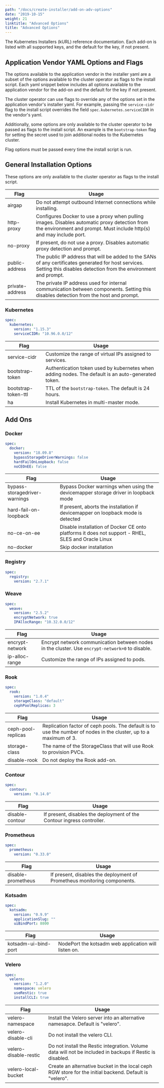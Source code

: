 ```yaml
---
path: "/docs/create-installer/add-on-adv-options"
date: "2019-10-15"
weight: 21
linktitle: "Advanced Options"
title: "Advanced Options"
---
```


The Kubernetes Installers (kURL) reference documentation. Each add-on is listed with all supported keys, and the default for the key, if not present.

## Application Vendor YAML Options and Flags

The options available to the application vendor in the installer yaml are a subset of the options available to the cluster operator as flags to the install script.
Each yaml snippet below includes all options available to the application vendor for the add-on and the default for the key if not present.

The cluster operator can use flags to override any of the options set in the application vendor's installer yaml.
For example, passing the `service-cidr` flag to the install script overrides the field `spec.kubernetes.serviceCIDR` in the vendor's yaml.

Additionally, some options are only available to the cluster operator to be passed as flags to the install script. An example is the `bootstrap-token` flag for setting the secret used to join additional nodes to the Kubernetes cluster.

Flag options must be passed every time the install script is run.

## General Installation Options

These options are only available to the cluster operator as flags to the install script.

| Flag             | Usage                                                          |
| ---------------- | -------------------------------------------------------------- |
| airgap           | Do not attempt outbound Internet connections while installing. |
| http-proxy       | Configures Docker to use a proxy when pulling images. Disables automatic proxy detection from the environment and prompt. Must include http(s) and may include port. |
| no-proxy         | If present, do not use a proxy. Disables automatic proxy detection and prompt. |
| public-address   | The public IP address that will be added to the SANs of any certificates generated for host services. Setting this disables detection from the environment and prompt. |
| private-address  | The private IP address used for internal communication between components. Setting this disables detection from the host and prompt. |

### Kubernetes

```yaml
spec:
  kubernetes:
    version: "1.15.3"
    serviceCIDR: "10.96.0.0/12"
```

| Flag | Usage |
| ---- | ----- |
| service-cidr | Customize the range of virtual IPs assigned to services. |
| bootstrap-token | Authentication token used by kubernetes when adding nodes. The default is an auto-generated token. |
| bootstrap-token-ttl | TTL of the `bootstrap-token`. The default is 24 hours. |
| ha | Install Kubernetes in multi-master mode. |

## Add Ons

### Docker

```yaml
spec:
  docker:
    version: "18.09.8"
    bypassStorageDriverWarnings: false
    hardFailOnLoopback: false
    noCEOnEE: false
```

| Flag | Usage |
| ---- | ----- |
| bypass-storagedriver-warnings | Bypass Docker warnings when using the devicemapper storage driver in loopback mode                 |
| hard-fail-on-loopback         | If present, aborts the installation if devicemapper on loopback mode is detected                   |
| no-ce-on-ee                   | Disable installation of Docker CE onto platforms it does not support - RHEL, SLES and Oracle Linux |
| no-docker                     | Skip docker installation                                                                           |

### Registry

```yaml
spec:
  registry:
    version: "2.7.1"
```

### Weave

```yaml
spec:
  weave:
    version: "2.5.2"
    encryptNetwork: true
    IPAllocRange: "10.32.0.0/12"
```

| Flag | Usage |
| ---- | ----- |
| encrypt-network | Encrypt network communication between nodes in the cluster. Use `encrypt-network=0` to disable. |
| ip-alloc-range  | Customize the range of IPs assigned to pods. |

### Rook

```yaml
spec:
  rook:
    version: "1.0.4"
    storageClass: "default"
    cephPoolReplicas: 3
```

| Flag | Usage |
| ---- | ----- |
| ceph-pool-replicas | Replication factor of ceph pools. The default is to use the number of nodes in the cluster, up to a maximum of 3. |
| storage-class      | The name of the StorageClass that will use Rook to provision PVCs. |
| disable-rook       | Do not deploy the Rook add-on. |

### Contour

```yaml
spec:
  contour:
    version: "0.14.0"
```

| Flag | Usage |
| ---- | ----- |
| disable-contour | If present, disables the deployment of the Contour ingress controller. |

### Prometheus

```yaml
spec:
  prometheus:
    version: "0.33.0"
```

| Flag | Usage |
| ---- | ----- |
| disable-prometheus | If present, disables the deployment of Prometheus monitoring components. |

### Kotsadm

```yaml
spec:
  kotsadm:
    version: "0.9.9"
    applicationSlug: ""
    uiBindPort: 8800
```

| Flag | Usage |
| ---- | ----- |
| kotsadm-ui-bind-port | NodePort the kotsadm web application will listen on. |

### Velero

```yaml
spec:
  velero:
    version: "1.2.0"
    namespace: velero
    useRestic: true
    installCLI: true
```

| Flag | Usage |
| ---- | ----- |
| velero-namespace | Install the Velero server into an alternative namesapce. Default is "velero". |
| velero-disable-cli | Do not install the velero CLI. |
| velero-disable-restic | Do not install the Restic integration.  Volume data will not be included in backups if Restic is disabled. |
| velero-local-bucket | Create an alternative bucket in the local ceph RGW store for the initial backend. Default is "velero". |
